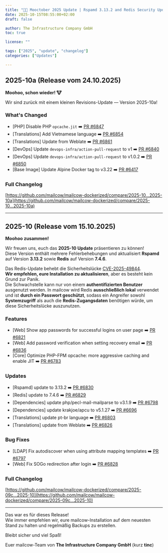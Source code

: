 ```yaml
---
title: "🎃🐄 Mooctober 2025 Update | Rspamd 3.13.2 and Redis Security Update"
date: 2025-10-15T08:55:00+02:00
draft: false

author: The Infrastructure Company GmbH
toc: true

license: ""

tags: ["2025", "update", "changelog"]
categories: ["Updates"]

---
```


## 2025-10a (Release vom 24.10.2025)

**Moohoo, schon wieder! 🐮**

Wir sind zurück mit einem kleinen Revisions-Update — Version 2025-10a!

### What's Changed

* [PHP] Disable PHP `opcache.jit` ➡️ [PR #6847](https://github.com/mailcow/mailcow-dockerized/pull/6847)
* [Translations] Add Vietnamese language ➡️ [PR #6854](https://github.com/mailcow/mailcow-dockerized/pull/6854)
* [Translations] Update from Weblate ➡️ [PR #6861](https://github.com/mailcow/mailcow-dockerized/pull/6861)
* [DevOps] Update `devops-infra/action-pull-request` to v1 ➡️ [PR #6840](https://github.com/mailcow/mailcow-dockerized/pull/6840)
* [DevOps] Update `devops-infra/action-pull-request` to v1.0.2 ➡️ [PR #6850](https://github.com/mailcow/mailcow-dockerized/pull/6850)
* [Base Image] Update Alpine Docker tag to v3.22 ➡️ [PR #6417](https://github.com/mailcow/mailcow-dockerized/pull/6417)

### Full Changelog
[https://github.com/mailcow/mailcow-dockerized/compare/2025-10...2025-10a](https://github.com/mailcow/mailcow-dockerized/compare/2025-10...2025-10a)

---

## 2025-10 (Release vom 15.10.2025)

**Moohoo zusammen!**  

Wir freuen uns, euch das **2025-10 Update** präsentieren zu können!  
Diese Version enthält mehrere Fehlerbehebungen und aktualisiert **Rspamd** auf Version **3.13.2** sowie **Redis** auf Version **7.4.6**.

Das Redis-Update behebt die Sicherheitslücke [CVE-2025-49844](https://github.com/redis/redis/security/advisories/GHSA-4789-qfc9-5f9q).  
**Wir empfehlen, eure Installation zu aktualisieren**, aber es besteht kein Grund zur Panik.  
Die Schwachstelle kann nur von einem **authentifizierten Benutzer** ausgenutzt werden.
In mailcow wird Redis **ausschließlich lokal** verwendet und ist **durch ein Passwort geschützt**, sodass ein Angreifer sowohl **Systemzugriff** als auch die **Redis-Zugangsdaten** benötigen würde, um diese Sicherheitslücke auszunutzen.

### Features
* [Web] Show app passwords for successful logins on user page ➡️ [PR #6821](https://github.com/mailcow/mailcow-dockerized/pull/6821)
* [Web] Add password verification when setting recovery email ➡️ [PR #6836](https://github.com/mailcow/mailcow-dockerized/pull/6836)
* [Core] Optimize PHP-FPM opcache: more aggressive caching and enable JIT ➡️ [PR #6783](https://github.com/mailcow/mailcow-dockerized/pull/6783)

### Updates
* [Rspamd] update to 3.13.2 ➡️ [PR #6830](https://github.com/mailcow/mailcow-dockerized/pull/6830)
* [Redis] update to 7.4.6 ➡️ [PR #6829](https://github.com/mailcow/mailcow-dockerized/pull/6829)
* [Dependencies] update php/pecl-mail-mailparse to v3.1.9 ➡️ [PR #6798](https://github.com/mailcow/mailcow-dockerized/pull/6798)
* [Dependencies] update krakjoe/apcu to v5.1.27 ➡️ [PR #6696](https://github.com/mailcow/mailcow-dockerized/pull/6696)
* [Translations] update pt-br language ➡️ [PR #6803](https://github.com/mailcow/mailcow-dockerized/pull/6803)
* [Translations] update from Weblate ➡️ [PR #6826](https://github.com/mailcow/mailcow-dockerized/pull/6826)

### Bug Fixes
* [LDAP] Fix autodiscover when using attribute mapping templates ➡️ [PR #6797](https://github.com/mailcow/mailcow-dockerized/pull/6797)
* [Web] Fix SOGo redirection after login ➡️ [PR #6828](https://github.com/mailcow/mailcow-dockerized/pull/6828)

### Full Changelog
[https://github.com/mailcow/mailcow-dockerized/compare/2025-09c...2025-10](https://github.com/mailcow/mailcow-dockerized/compare/2025-09c...2025-10)

---

Das war es für dieses Release!  
Wie immer empfehlen wir, eure mailcow-Installation auf dem neuesten Stand zu halten und regelmäßig Backups zu erstellen.

Bleibt sicher und viel Spaß!

Euer mailcow-Team von **The Infrastructure Company GmbH** (kurz **tinc**)
